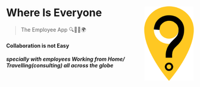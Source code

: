 # Where Is Everyone <img src="https://github.com/Shraddhasaini/Whereisevery1/blob/master/assets/snlogo.png" height="200" align="right"> 
> The Employee App
> :mag::office::calendar::earth_africa:

#### Collaboration is not Easy
##### specially with employees Working from Home/ Travelling(consulting) all across the globe
